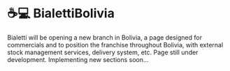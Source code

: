 # ☕💻 BialettiBolivia
Bialetti will be opening a new branch in Bolivia, a page designed for commercials and to position the franchise throughout Bolivia, with external stock management services, delivery system, etc. Page still under development. Implementing new sections soon...
